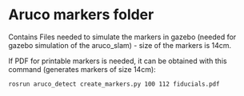 # Aruco markers folder

Contains Files needed to simulate the markers in gazebo (needed for gazebo simulation of the aruco_slam) - size of the markers is 14cm.

If PDF for printable markers is needed, it can be obtained with this command (generates markers of size 14cm):

    rosrun aruco_detect create_markers.py 100 112 fiducials.pdf